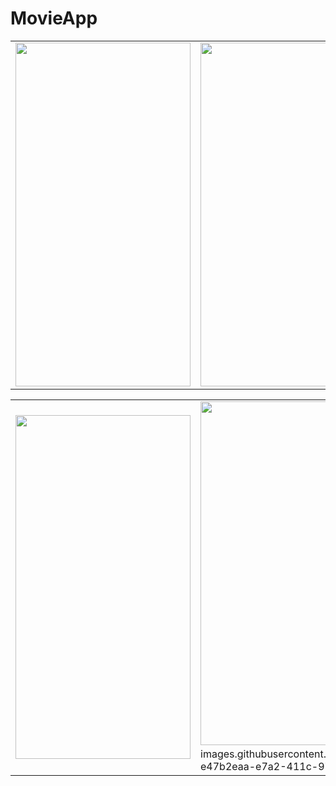 # MovieApp

<table>
  <tr>
    <td><img src="https://user-images.githubusercontent.com/82471515/197046175-25ce2b60-612c-4ece-8506-998e9bf39873.png" width=280 height=550></td>
    <td><img src="https://user-images.githubusercontent.com/82471515/197045326-4c35a5d6-d63c-4857-9de0-b9a5621061b3.png" width=280 height=550></td>
    <td><img src="https://user-images.githubusercontent.com/82471515/197045754-59d75213-7d3b-46b3-b6ce-0cfcd3cd46c1.png" width=280 height=550></td>
 </table>
 <table>
  <tr>
    <td><img src="https://user-images.githubusercontent.com/82471515/197045803-07a8c0c2-0f64-4f19-97e1-718b3bb22e3f.png" width=280 height=550></td>
    <td><img src="" width=280 height=550>https://user-images.githubusercontent.com/82471515/197046907-e47b2eaa-e7a2-411c-979b-010f2db304e2.png</td>
</table>
<table>

